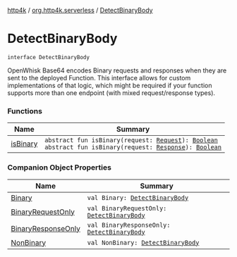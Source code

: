 [http4k](../../index.md) / [org.http4k.serverless](../index.md) / [DetectBinaryBody](./index.md)

# DetectBinaryBody

`interface DetectBinaryBody`

OpenWhisk Base64 encodes Binary requests and responses when they are sent to
the deployed Function. This interface allows for custom implementations of that logic,
which might be required if your function supports more than one endpoint (with mixed
request/response types).

### Functions

| Name | Summary |
|---|---|
| [isBinary](is-binary.md) | `abstract fun isBinary(request: `[`Request`](../../org.http4k.core/-request/index.md)`): `[`Boolean`](https://kotlinlang.org/api/latest/jvm/stdlib/kotlin/-boolean/index.html)<br>`abstract fun isBinary(request: `[`Response`](../../org.http4k.core/-response/index.md)`): `[`Boolean`](https://kotlinlang.org/api/latest/jvm/stdlib/kotlin/-boolean/index.html) |

### Companion Object Properties

| Name | Summary |
|---|---|
| [Binary](-binary.md) | `val Binary: `[`DetectBinaryBody`](./index.md) |
| [BinaryRequestOnly](-binary-request-only.md) | `val BinaryRequestOnly: `[`DetectBinaryBody`](./index.md) |
| [BinaryResponseOnly](-binary-response-only.md) | `val BinaryResponseOnly: `[`DetectBinaryBody`](./index.md) |
| [NonBinary](-non-binary.md) | `val NonBinary: `[`DetectBinaryBody`](./index.md) |
